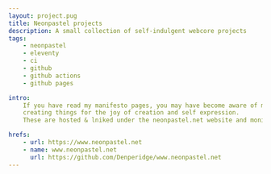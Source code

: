 ```yaml
---
layout: project.pug
title: Neonpastel projects
description: A small collection of self-indulgent webcore projects
tags:
    - neonpastel
    - eleventy
    - ci
    - github
    - github actions
    - github pages

intro:
    If you have read my manifesto pages, you may have become aware of my love for webcore;
    creating things for the joy of creation and self expression.
    These are hosted & lniked under the neonpastel.net website and moniker!

hrefs:
    - url: https://www.neonpastel.net
    - name: www.neonpastel.net
      url: https://github.com/Denperidge/www.neonpastel.net
---
```

